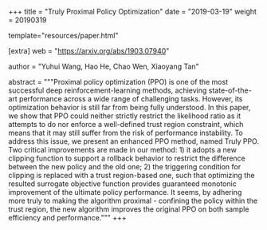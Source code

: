 +++
title = "Truly Proximal Policy Optimization"
date = "2019-03-19"
weight = 20190319

template="resources/paper.html"

[extra]
web = "https://arxiv.org/abs/1903.07940"

author = "Yuhui Wang, Hao He, Chao Wen, Xiaoyang Tan"

abstract = """Proximal policy optimization (PPO) is one of the most successful deep reinforcement-learning methods, achieving state-of-the-art performance across a wide range of challenging tasks. However, its optimization behavior is still far from being fully understood. In this paper, we show that PPO could neither strictly restrict the likelihood ratio as it attempts to do nor enforce a well-defined trust region constraint, which means that it may still suffer from the risk of performance instability. To address this issue, we present an enhanced PPO method, named Truly PPO. Two critical improvements are made in our method: 1) it adopts a new clipping function to support a rollback behavior to restrict the difference between the new policy and the old one; 2) the triggering condition for clipping is replaced with a trust region-based one, such that optimizing the resulted surrogate objective function provides guaranteed monotonic improvement of the ultimate policy performance. It seems, by adhering more truly to making the algorithm proximal - confining the policy within the trust region, the new algorithm improves the original PPO on both sample efficiency and performance."""
+++
